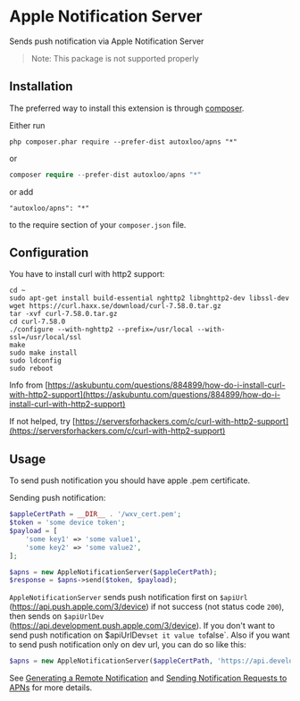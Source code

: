 Apple Notification Server
========================
Sends push notification via Apple Notification Server

>Note: This package is not supported properly

Installation
------------

The preferred way to install this extension is through [composer](http://getcomposer.org/download/).

Either run

```
php composer.phar require --prefer-dist autoxloo/apns "*"
```

or

```php
composer require --prefer-dist autoxloo/apns "*"
```

or add

```
"autoxloo/apns": "*"
```

to the require section of your `composer.json` file.

Configuration
-------------

You have to install curl with http2 support:

```
cd ~
sudo apt-get install build-essential nghttp2 libnghttp2-dev libssl-dev
wget https://curl.haxx.se/download/curl-7.58.0.tar.gz
tar -xvf curl-7.58.0.tar.gz
cd curl-7.58.0
./configure --with-nghttp2 --prefix=/usr/local --with-ssl=/usr/local/ssl
make
sudo make install
sudo ldconfig
sudo reboot
```

Info from [https://askubuntu.com/questions/884899/how-do-i-install-curl-with-http2-support](https://askubuntu.com/questions/884899/how-do-i-install-curl-with-http2-support)

If not helped, try [https://serversforhackers.com/c/curl-with-http2-support](https://serversforhackers.com/c/curl-with-http2-support)

Usage
-----

To send push notification you should have apple .pem certificate.


Sending push notification:

```php
$appleCertPath = __DIR__ . '/wxv_cert.pem';
$token = 'some device token';
$payload = [
    'some key1' => 'some value1',
    'some key2' => 'some value2',
];

$apns = new AppleNotificationServer($appleCertPath);
$response = $apns->send($token, $payload);
```

`AppleNotificationServer` sends push notification first on `$apiUrl` (https://api.push.apple.com/3/device)
if not success (not status code `200`), then sends on `$apiUrlDev` (https://api.development.push.apple.com/3/device).
If you don't want to send push notification on $apiUrlDev` set it value to `false`.
Also if you want to send push notification only on dev url, you can do so like this:

```php
$apns = new AppleNotificationServer($appleCertPath, 'https://api.development.push.apple.com/3/device', false);
```

See [Generating a Remote Notification](https://developer.apple.com/documentation/usernotifications/setting_up_a_remote_notification_server/generating_a_remote_notification)
and [Sending Notification Requests to APNs](https://developer.apple.com/documentation/usernotifications/setting_up_a_remote_notification_server/sending_notification_requests_to_apns)
for more details.